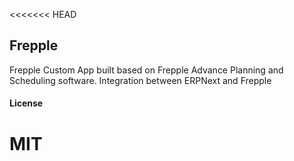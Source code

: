 <<<<<<< HEAD
## Frepple
Frepple Custom App built based on Frepple Advance Planning and Scheduling software.
Integration between ERPNext and Frepple

#### License

MIT
=======
